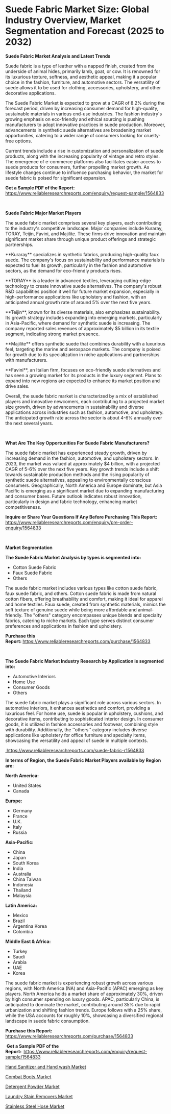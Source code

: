 <p><h1>Suede Fabric Market Size: Global Industry Overview, Market Segmentation and Forecast (2025 to 2032)</h1></p><p><strong>Suede Fabric Market Analysis and Latest Trends</strong></p>
<p><p>Suede fabric is a type of leather with a napped finish, created from the underside of animal hides, primarily lamb, goat, or cow. It is renowned for its luxurious texture, softness, and aesthetic appeal, making it a popular choice in the fashion, furniture, and automotive sectors. The versatility of suede allows it to be used for clothing, accessories, upholstery, and other decorative applications.</p><p>The Suede Fabric Market is expected to grow at a CAGR of 8.2% during the forecast period, driven by increasing consumer demand for high-quality, sustainable materials in various end-use industries. The fashion industry's growing emphasis on eco-friendly and ethical sourcing is pushing manufacturers to adopt innovative practices in suede production. Moreover, advancements in synthetic suede alternatives are broadening market opportunities, catering to a wider range of consumers looking for cruelty-free options.</p><p>Current trends include a rise in customization and personalization of suede products, along with the increasing popularity of vintage and retro styles. The emergence of e-commerce platforms also facilitates easier access to suede products for consumers, further propelling market growth. As lifestyle changes continue to influence purchasing behavior, the market for suede fabric is poised for significant expansion.</p></p>
<p><strong>Get a Sample PDF of the Report:&nbsp;</strong> <a href="https://www.reliableresearchreports.com/enquiry/request-sample/1564833?utm_campaign=36&utm_medium=2&utm_source=Github&utm_content=ia&utm_term=08022025&utm_id=suede-fabric">https://www.reliableresearchreports.com/enquiry/request-sample/1564833</a></p>
<p>&nbsp;</p>
<p><strong>Suede Fabric Major Market Players</strong></p>
<p><p>The suede fabric market comprises several key players, each contributing to the industry's competitive landscape. Major companies include Kuraray, TORAY, Teijin, Favini, and Majilite. These firms drive innovation and maintain significant market share through unique product offerings and strategic partnerships.</p><p>**Kuraray** specializes in synthetic fabrics, producing high-quality faux suede. The company's focus on sustainability and performance materials is expected to fuel its growth, particularly in the fashion and automotive sectors, as the demand for eco-friendly products rises.</p><p>**TORAY** is a leader in advanced textiles, leveraging cutting-edge technology to create innovative suede alternatives. The company's robust R&D capabilities position it well for future market expansion, especially in high-performance applications like upholstery and fashion, with an anticipated annual growth rate of around 5% over the next five years.</p><p>**Teijin**, known for its diverse materials, also emphasizes sustainability. Its growth strategy includes expanding into emerging markets, particularly in Asia-Pacific, where demand for synthetic suede is increasing. The company reported sales revenues of approximately $5 billion in its textile segment, indicating strong market presence.</p><p>**Majilite** offers synthetic suede that combines durability with a luxurious feel, targeting the marine and aerospace markets. The company is poised for growth due to its specialization in niche applications and partnerships with manufacturers.</p><p>**Favini**, an Italian firm, focuses on eco-friendly suede alternatives and has seen a growing market for its products in the luxury segment. Plans to expand into new regions are expected to enhance its market position and drive sales.</p><p>Overall, the suede fabric market is characterized by a mix of established players and innovative newcomers, each contributing to a projected market size growth, driven by advancements in sustainability and diverse applications across industries such as fashion, automotive, and upholstery. The anticipated growth rate across the sector is about 4-6% annually over the next several years.</p></p>
<p>&nbsp;</p>
<p><strong>What Are The Key Opportunities For Suede Fabric Manufacturers?</strong></p>
<p><p>The suede fabric market has experienced steady growth, driven by increasing demand in the fashion, automotive, and upholstery sectors. In 2023, the market was valued at approximately $4 billion, with a projected CAGR of 5-6% over the next five years. Key growth trends include a shift towards sustainable production methods and the rising popularity of synthetic suede alternatives, appealing to environmentally conscious consumers. Geographically, North America and Europe dominate, but Asia Pacific is emerging as a significant market due to expanding manufacturing and consumer bases. Future outlook indicates robust innovation, particularly in design and fabric technology, enhancing market competitiveness.</p></p>
<p><strong>Inquire or Share Your Questions If Any Before Purchasing This Report:</strong> <a href="https://www.reliableresearchreports.com/enquiry/pre-order-enquiry/1564833?utm_campaign=36&utm_medium=2&utm_source=Github&utm_content=ia&utm_term=08022025&utm_id=suede-fabric">https://www.reliableresearchreports.com/enquiry/pre-order-enquiry/1564833</a></p>
<p>&nbsp;</p>
<p><strong>Market Segmentation</strong></p>
<p><strong>The Suede Fabric Market Analysis by types is segmented into:</strong></p>
<p><ul><li>Cotton Suede Fabric</li><li>Faux Suede Fabric</li><li>Others</li></ul></p>
<p><p>The suede fabric market includes various types like cotton suede fabric, faux suede fabric, and others. Cotton suede fabric is made from natural cotton fibers, offering breathability and comfort, making it ideal for apparel and home textiles. Faux suede, created from synthetic materials, mimics the soft texture of genuine suede while being more affordable and animal-friendly. The "others" category encompasses unique blends and specialty fabrics, catering to niche markets. Each type serves distinct consumer preferences and applications in fashion and upholstery.</p></p>
<p><strong>Purchase this Report:&nbsp;</strong><a href="https://www.reliableresearchreports.com/purchase/1564833?utm_campaign=36&utm_medium=2&utm_source=Github&utm_content=ia&utm_term=08022025&utm_id=suede-fabric">https://www.reliableresearchreports.com/purchase/1564833</a></p>
<p>&nbsp;</p>
<p><strong>The Suede Fabric Market Industry Research by Application is segmented into:</strong></p>
<p><ul><li>Automotive Interiors</li><li>Home Use</li><li>Consumer Goods</li><li>Others</li></ul></p>
<p><p>The suede fabric market plays a significant role across various sectors. In automotive interiors, it enhances aesthetics and comfort, providing a luxurious feel. For home use, suede is popular in upholstery, cushions, and decorative items, contributing to sophisticated interior design. In consumer goods, it is utilized in fashion accessories and footwear, combining style with durability. Additionally, the ''others'' category includes diverse applications like upholstery for office furniture and specialty items, showcasing the versatility and appeal of suede in multiple contexts.</p></p>
<p><a href="https://www.reliableresearchreports.com/suede-fabric-r1564833?utm_campaign=36&utm_medium=2&utm_source=Github&utm_content=ia&utm_term=08022025&utm_id=suede-fabric">&nbsp;https://www.reliableresearchreports.com/suede-fabric-r1564833</a></p>
<p><strong>In terms of Region, the Suede Fabric Market Players available by Region are:</strong></p>
<p>
    <p> <strong> North America: </strong>
        <ul>
            <li>United States</li>
            <li>Canada</li>
        </ul>
        </p> 
    <p> <strong> Europe: </strong>
        <ul>
            <li>Germany</li>
            <li>France</li>
            <li>U.K.</li>
            <li>Italy</li>
            <li>Russia</li>
        </ul>
        </p> 
    <p> <strong> Asia-Pacific: </strong>
        <ul>
            <li>China</li>
            <li>Japan</li>
            <li>South Korea</li>
            <li>India</li>
            <li>Australia</li>
            <li>China Taiwan</li>
            <li>Indonesia</li>
            <li>Thailand</li>
            <li>Malaysia</li>
        </ul>
        </p> 
    <p> <strong> Latin America: </strong>
        <ul>
            <li>Mexico</li>
            <li>Brazil</li>
            <li>Argentina Korea</li>
            <li>Colombia</li>
        </ul>
        </p> 
    <p> <strong> Middle East & Africa: </strong>
        <ul>
            <li>Turkey</li>
            <li>Saudi</li>
            <li>Arabia</li>
            <li>UAE</li>
            <li>Korea</li>
        </ul>
    </p>
    </p>
<p><p>The suede fabric market is experiencing robust growth across various regions, with North America (NA) and Asia-Pacific (APAC) emerging as key players. North America holds a market share of approximately 30%, driven by high consumer spending on luxury goods. APAC, particularly China, is anticipated to dominate the market, contributing around 35% due to rapid urbanization and shifting fashion trends. Europe follows with a 25% share, while the USA accounts for roughly 10%, showcasing a diversified regional landscape in suede fabric consumption.</p></p>
<p><strong>Purchase this Report: </strong><a href="https://www.reliableresearchreports.com/purchase/1564833?utm_campaign=36&utm_medium=2&utm_source=Github&utm_content=ia&utm_term=08022025&utm_id=suede-fabric">https://www.reliableresearchreports.com/purchase/1564833</a></p>
<p>&nbsp;<strong>Get a Sample PDF of the Report:&nbsp;&nbsp;</strong><a href="https://www.reliableresearchreports.com/enquiry/request-sample/1564833?utm_campaign=36&utm_medium=2&utm_source=Github&utm_content=ia&utm_term=08022025&utm_id=suede-fabric">https://www.reliableresearchreports.com/enquiry/request-sample/1564833</a></p>
<p><strong></strong></p>
<p><p><a href="https://github.com/watzondechao/Market-Research-Report-List-1/blob/main/hand-sanitizer-and-hand-wash-market.md?utm_campaign=36&utm_medium=2&utm_source=Github&utm_content=ia&utm_term=08022025&utm_id=suede-fabric">Hand Sanitizer and Hand wash Market</a></p><p><a href="https://github.com/moazugavate/Market-Research-Report-List-1/blob/main/combat-boots-market.md?utm_campaign=36&utm_medium=2&utm_source=Github&utm_content=ia&utm_term=08022025&utm_id=suede-fabric">Combat Boots Market</a></p><p><a href="https://github.com/iroldilom/Market-Research-Report-List-1/blob/main/detergent-powder-market.md?utm_campaign=36&utm_medium=2&utm_source=Github&utm_content=ia&utm_term=08022025&utm_id=suede-fabric">Detergent Powder Market</a></p><p><a href="https://github.com/slmagaddam/Market-Research-Report-List-1/blob/main/laundry-stain-removers-market.md?utm_campaign=36&utm_medium=2&utm_source=Github&utm_content=ia&utm_term=08022025&utm_id=suede-fabric">Laundry Stain Removers Market</a></p><p><a href="https://github.com/chkrselia/Market-Research-Report-List-1/blob/main/stainless-steel-hose-market.md?utm_campaign=36&utm_medium=2&utm_source=Github&utm_content=ia&utm_term=08022025&utm_id=suede-fabric">Stainless Steel Hose Market</a></p></p>